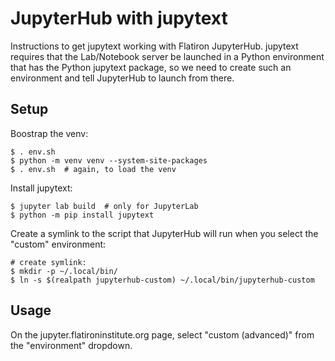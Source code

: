 # JupyterHub with jupytext

Instructions to get jupytext working with Flatiron JupyterHub. jupytext requires that the Lab/Notebook server be launched in a Python environment that has the Python jupytext package, so we need to create such an environment and tell JupyterHub to launch from there.

## Setup

Boostrap the venv:
```
$ . env.sh
$ python -m venv venv --system-site-packages
$ . env.sh  # again, to load the venv
```

Install jupytext:
```
$ jupyter lab build  # only for JupyterLab
$ python -m pip install jupytext
```

Create a symlink to the script that JupyterHub will run when you select the "custom" environment:
```
# create symlink:
$ mkdir -p ~/.local/bin/
$ ln -s $(realpath jupyterhub-custom) ~/.local/bin/jupyterhub-custom
```

## Usage

On the jupyter.flatironinstitute.org page, select "custom (advanced)" from the "environment" dropdown.
